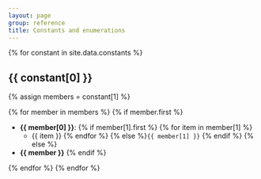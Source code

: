 ```yaml
---
layout: page
group: reference
title: Constants and enumerations
---
```


{% for constant in site.data.constants %}

## {{ constant[0] }}

{% assign members = constant[1] %}

{% for member in members %}
  {% if member.first %}
- **{{ member[0] }}**:
  {% if member[1].first %}
    {% for item in member[1] %}
  - {{ item }}
    {% endfor %}
  {% else %}`{{ member[1] }}`
  {% endif %}
{% else %}
- **{{ member }}**
{% endif %}

{% endfor %}
{% endfor %}
